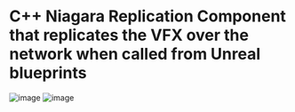 # C++ Niagara Replication Component that replicates the VFX over the network when called from Unreal blueprints
![image](https://github.com/pg23navpreet/CPlusPlus-UnrealNiagaraReplicationComponent/assets/113631000/311a602d-1a62-437f-9eb8-c3842403d289)
![image](https://github.com/pg23navpreet/CPlusPlus-UnrealNiagaraReplicationComponent/assets/113631000/c7a0188a-3943-4251-ac0d-1252383f9b85)
